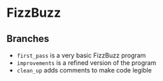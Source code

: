 # FizzBuzz

## Branches

- `first_pass` is a very basic FizzBuzz program
- `improvements` is a refined version of the program
- `clean_up` adds comments to make code legible